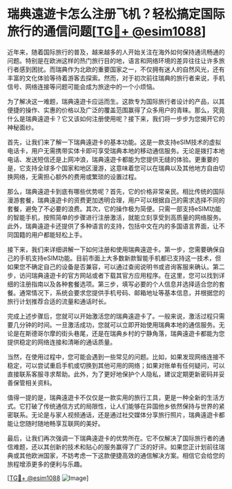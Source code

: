 # 瑞典遠遊卡怎么注册飞机？轻松搞定国际旅行的通信问题[[TG💪+ @esim1088](https://t.me/s/esim1088)]

近年来，随着国际旅行的普及，越来越多的人开始关注在海外如何保持通讯畅通的问题。特别是在欧洲这样的热门旅行目的地，语言和网络环境的差异往往让许多旅行者感到困扰。而瑞典作为北欧的重要国家之一，不仅拥有迷人的自然风光，还有丰富的文化体验等待着游客去探索。然而，对于初次前往瑞典的旅行者来说，手机信号、网络连接等问题可能会成为旅途中的一个小烦恼。

为了解决这一难题，瑞典遠遊卡应运而生。这款专为国际旅行者设计的产品，以其便捷的操作、实惠的价格以及广泛的覆盖范围赢得了众多用户的青睐。那么，究竟什么是瑞典遠遊卡？它又该如何注册使用呢？接下来，我们将一步步为您揭开它的神秘面纱。

首先，让我们来了解一下瑞典遠遊卡的基本功能。这是一款支持eSIM技术的虚拟电话卡，用户无需携带实体卡即可享受瑞典本地的移动通信服务。无论是拨打本地电话、发送短信还是上网冲浪，瑞典遠遊卡都能为您提供无缝的体验。更重要的是，它支持全球多个国家和地区漫游，这意味着您可以在瑞典以及其他地方自由切换网络，无需担心额外的费用或繁琐的设置过程。

那么，瑞典遠遊卡到底有哪些优势呢？首先，它的价格非常亲民。相比传统的国际漫游套餐，瑞典遠遊卡的资费更加透明合理，用户可以根据自己的需求选择不同的套餐，避免了不必要的浪费。其次，它的操作极为简便。只需一部支持eSIM功能的智能手机，按照简单的步骤进行注册激活，就能立刻享受到高质量的网络服务。此外，瑞典遠遊卡还提供了多种语言的支持，包括中文在内的多国语言界面，让不同国籍的用户都能轻松上手。

接下来，我们来详细讲解一下如何注册和使用瑞典遠遊卡。第一步，您需要确保自己的手机支持eSIM功能。目前市面上大多数新款智能手机都已支持这一技术，但如果您不确定自己的设备是否兼容，可以通过查阅说明书或咨询客服来确认。第二步，访问瑞典遠遊卡的官方网站或者下载其官方应用程序。在这里，您可以找到详细的注册指南以及各种套餐选项。第三步，填写必要的个人信息并选择适合您的套餐。通常情况下，系统会要求您提供手机号码、邮箱地址等基本信息，并根据您的旅行计划推荐合适的流量和通话时长。

完成上述步骤后，您就可以开始激活您的瑞典遠遊卡了。一般来说，激活过程只需要几分钟的时间。一旦激活成功，您就可以立即开始使用瑞典本地的通信服务。无论是在斯德哥尔摩的街头巷尾，还是在瑞典乡村的宁静角落，瑞典遠遊卡都能为您提供稳定的网络连接和清晰的通话质量。

当然，在使用过程中，您可能会遇到一些常见的问题。比如，如果发现网络连接不稳定，可以尝试重启手机或切换到其他可用的网络；如果对账单有任何疑问，可以直接联系客服寻求帮助。此外，为了更好地保护个人隐私，建议定期更新密码并妥善保管相关资料。

值得一提的是，瑞典遠遊卡不仅仅是一款实用的旅行工具，更是一种全新的生活方式。它打破了传统通信方式的局限性，让人们能够在异国他乡依然保持与世界的紧密联系。无论是与家人视频通话，还是通过社交媒体分享旅行照片，瑞典遠遊卡都能让您随时随地畅享互联网的美好。

最后，让我们再次强调一下瑞典遠遊卡的优势所在。它不仅解决了国际旅行者的通信难题，还以其创新的技术和贴心的服务赢得了广泛的好评。如果您正计划前往瑞典或其他欧洲国家，不妨考虑一下这款便捷高效的通信解决方案。相信它会给您的旅程增添更多的便利与乐趣。

[[TG💪+ @esim1088](https://t.me/s/esim1088) ![Image](https://i.postimg.cc/4NQfJmqS/Snipaste-2025-05-13-00-14-12.png)]